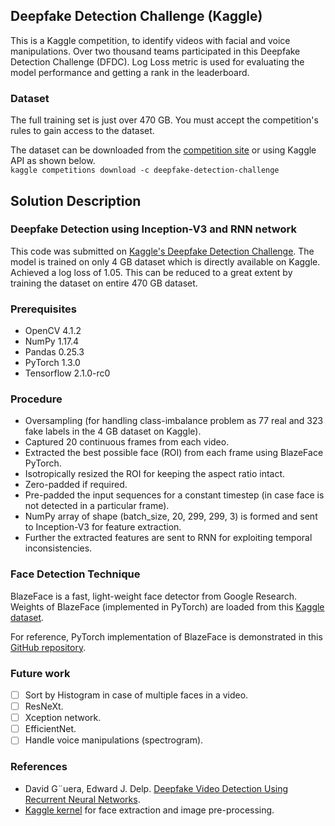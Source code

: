 ## Deepfake Detection Challenge (Kaggle)
This is a Kaggle competition, to identify videos with facial and voice manipulations. Over two thousand teams participated in this Deepfake Detection Challenge (DFDC). Log Loss metric is used for evaluating the model performance and getting a rank in the leaderboard.

### Dataset
The full training set is just over 470 GB. You must accept the competition's rules to gain access to the dataset.

The dataset can be downloaded from the [competition site](https://www.kaggle.com/c/deepfake-detection-challenge/data) or using Kaggle API as shown below.<br>
```kaggle competitions download -c deepfake-detection-challenge```

## Solution Description

### Deepfake Detection using Inception-V3 and RNN network

This code was submitted on [Kaggle's Deepfake Detection Challenge](https://www.kaggle.com/c/deepfake-detection-challenge). The model is trained on only 4 GB dataset which is directly available on Kaggle. Achieved a log loss of 1.05. This can be reduced to a great extent by training the dataset on entire 470 GB dataset.

### Prerequisites
- OpenCV 4.1.2
- NumPy 1.17.4
- Pandas 0.25.3
- PyTorch 1.3.0
- Tensorflow 2.1.0-rc0

### Procedure
- Oversampling (for handling class-imbalance problem as 77 real and 323 fake labels in the 4 GB dataset on Kaggle).
- Captured 20 continuous frames from each video.
- Extracted the best possible face (ROI) from each frame using BlazeFace PyTorch.
- Isotropically resized the ROI for keeping the aspect ratio intact.
- Zero-padded if required.
- Pre-padded the input sequences for a constant timestep (in case face is not detected in a particular frame).
- NumPy array of shape (batch_size, 20, 299, 299, 3) is formed and sent to Inception-V3 for feature extraction.
- Further the extracted features are sent to RNN for exploiting temporal inconsistencies.

### Face Detection Technique
BlazeFace is a fast, light-weight face detector from Google Research.<br>
Weights of BlazeFace (implemented in PyTorch) are loaded from this [Kaggle dataset](https://www.kaggle.com/humananalog/blazeface-pytorch).

For reference, PyTorch implementation of BlazeFace is demonstrated in this [GitHub repository](https://github.com/hollance/BlazeFace-PyTorch).

### Future work
- [ ] Sort by Histogram in case of multiple faces in a video. 
- [ ] ResNeXt.
- [ ] Xception network.
- [ ] EfficientNet.
- [ ] Handle voice manipulations (spectrogram).

### References
- David G¨uera, Edward J. Delp. [Deepfake Video Detection Using Recurrent Neural Networks](https://arxiv.org/abs/1609.07910).
- [Kaggle kernel](https://www.kaggle.com/c/deepfake-detection-challenge/notebooks) for face extraction and image pre-processing.
